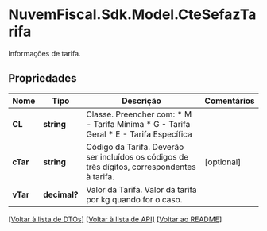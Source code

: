 # NuvemFiscal.Sdk.Model.CteSefazTarifa
Informações de tarifa.

## Propriedades

Nome | Tipo | Descrição | Comentários
------------ | ------------- | ------------- | -------------
**CL** | **string** | Classe.  Preencher com:  * M - Tarifa Mínima  * G - Tarifa Geral  * E - Tarifa Específica | 
**cTar** | **string** | Código da Tarifa.  Deverão ser incluídos os códigos de três dígitos, correspondentes à tarifa. | [optional] 
**vTar** | **decimal?** | Valor da Tarifa.  Valor da tarifa por kg quando for o caso. | 

[[Voltar à lista de DTOs]](../README.md#documentation-for-models) [[Voltar à lista de API]](../README.md#documentation-for-api-endpoints) [[Voltar ao README]](../README.md)

